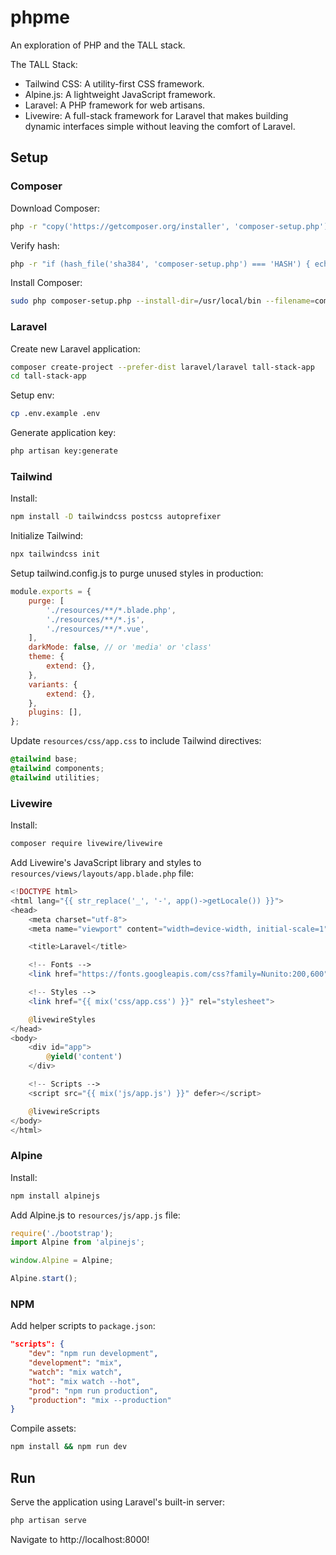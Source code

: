 # phpme
An exploration of PHP and the TALL stack. 

The TALL Stack:
* Tailwind CSS: A utility-first CSS framework.
* Alpine.js: A lightweight JavaScript framework.
* Laravel: A PHP framework for web artisans.
* Livewire: A full-stack framework for Laravel that makes building dynamic interfaces simple without leaving the comfort of Laravel.


## Setup

### Composer

Download Composer:

```sh
php -r "copy('https://getcomposer.org/installer', 'composer-setup.php');"
```

Verify hash:

```sh
php -r "if (hash_file('sha384', 'composer-setup.php') === 'HASH') { echo 'Installer verified'; } else { echo 'Installer corrupt'; unlink('composer-setup.php'); } echo PHP_EOL;"
```

Install Composer:

```sh
sudo php composer-setup.php --install-dir=/usr/local/bin --filename=composer
```

### Laravel

Create new Laravel application:

```sh
composer create-project --prefer-dist laravel/laravel tall-stack-app
cd tall-stack-app
```

Setup env:

```sh
cp .env.example .env
```

Generate application key:

```sh
php artisan key:generate
```

### Tailwind

Install:

```sh
npm install -D tailwindcss postcss autoprefixer
```

Initialize Tailwind:

```sh
npx tailwindcss init
```

Setup tailwind.config.js to purge unused styles in production:
```js
module.exports = {
    purge: [
        './resources/**/*.blade.php',
        './resources/**/*.js',
        './resources/**/*.vue',
    ],
    darkMode: false, // or 'media' or 'class'
    theme: {
        extend: {},
    },
    variants: {
        extend: {},
    },
    plugins: [],
};
```

Update `resources/css/app.css` to include Tailwind directives:

```css
@tailwind base;
@tailwind components;
@tailwind utilities;
```

### Livewire

Install:

```sh
composer require livewire/livewire
```

Add Livewire's JavaScript library and styles to `resources/views/layouts/app.blade.php` file:
```php
<!DOCTYPE html>
<html lang="{{ str_replace('_', '-', app()->getLocale()) }}">
<head>
    <meta charset="utf-8">
    <meta name="viewport" content="width=device-width, initial-scale=1">

    <title>Laravel</title>

    <!-- Fonts -->
    <link href="https://fonts.googleapis.com/css?family=Nunito:200,600" rel="stylesheet">

    <!-- Styles -->
    <link href="{{ mix('css/app.css') }}" rel="stylesheet">

    @livewireStyles
</head>
<body>
    <div id="app">
        @yield('content')
    </div>

    <!-- Scripts -->
    <script src="{{ mix('js/app.js') }}" defer></script>

    @livewireScripts
</body>
</html>
```

### Alpine

Install:

```sh
npm install alpinejs
```

Add Alpine.js to `resources/js/app.js` file:

```js
require('./bootstrap');
import Alpine from 'alpinejs';

window.Alpine = Alpine;

Alpine.start();
```

### NPM

Add helper scripts to `package.json`:

```json
"scripts": {
    "dev": "npm run development",
    "development": "mix",
    "watch": "mix watch",
    "hot": "mix watch --hot",
    "prod": "npm run production",
    "production": "mix --production"
}
```

Compile assets:

```sh
npm install && npm run dev
```

## Run

Serve the application using Laravel's built-in server:

```sh
php artisan serve
```

Navigate to http://localhost:8000!

